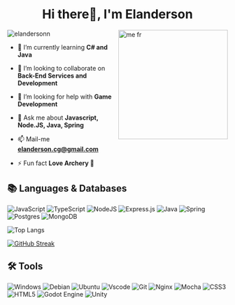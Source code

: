 <h1 align="center">Hi there👋, I'm Elanderson</h1>
<img align='right' alt='me fr' width='250'src='https://media.tenor.com/FbDFUYUROMMAAAAM/rampo-edogawa-ranpo-edogawa.gif'>
<p align="left"> <img src="https://komarev.com/ghpvc/?username=elandersonn&label=Profile%20views&color=770b0b&style=flat" alt="elandersonn" /> </p>

- 🌱 I’m currently learning **C# and Java**

- 👯 I’m looking to collaborate on **Back-End Services and Development**

- 🤝 I’m looking for help with **Game Development**

- 💬 Ask me about **Javascript, Node.JS, Java, Spring**

- 📫 Mail-me **elanderson.cg@gmail.com**

- ⚡ Fun fact **Love Archery 🎯**

## 📚 Languages & Databases
![JavaScript](https://img.shields.io/badge/JavaScript-F7DF1E?style=for-the-badge&logo=javascript&logoColor=black&textColor=FFF)
![TypeScript](https://img.shields.io/badge/typescript-%23007ACC.svg?style=for-the-badge&logo=typescript&logoColor=white)
![NodeJS](https://img.shields.io/badge/node.js-6DA55F?style=for-the-badge&logo=node.js&logoColor=white)
![Express.js](https://img.shields.io/badge/express.js-%23404d59.svg?style=for-the-badge&logo=express&logoColor=%2361DAFB)
![Java](https://img.shields.io/badge/Java-red?style=for-the-badge&logo=openjdk&logoColor=white) 
![Spring](https://img.shields.io/badge/spring-%236DB33F.svg?style=for-the-badge&logo=spring&logoColor=white)
![Postgres](https://img.shields.io/badge/postgres-%23316192.svg?style=for-the-badge&logo=postgresql&logoColor=white)
![MongoDB](https://img.shields.io/badge/MongoDB-%234ea94b.svg?style=for-the-badge&logo=mongodb&logoColor=white)

![Top Langs](https://github-readme-stats-git-masterrstaa-rickstaa.vercel.app/api/top-langs/?username=elandersonn&theme=transparent&layout=compact&text_color=FFF&title_color=A255FFEF&border_color=42137FEF&bg_color=08020FA2)

[![GitHub Streak](https://github-readme-streak-stats.herokuapp.com?user=elandersonn&theme=whatsapp-dark2&border_radius=5&date_format=M%20j%5B%2C%20Y%5D&sideNums=A255FFEF&currStreakNum=A255FFEF&border=42137FEF&stroke=42137FEF&background=08020FA2)](https://git.io/streak-stats)
## 🛠️ Tools

![Windows](https://img.shields.io/badge/Windows-000?style=for-the-badge&logo=windows&logoColor=2CA5E0)
![Debian](https://img.shields.io/badge/Debian-D70A53?style=for-the-badge&logo=debian&logoColor=white)
![Ubuntu](https://img.shields.io/badge/Ubuntu-E95420?style=for-the-badge&logo=ubuntu&logoColor=white)
![Vscode](https://img.shields.io/badge/Vscode-007ACC?style=for-the-badge&logo=visual-studio-code&logoColor=white) 
![Git](https://img.shields.io/badge/GIT-E44C30?style=for-the-badge&logo=git&logoColor=white)
![Nginx](https://img.shields.io/badge/nginx-%23009639.svg?style=for-the-badge&logo=nginx&logoColor=white)
![Mocha](https://img.shields.io/badge/-mocha-%238D6748?style=for-the-badge&logo=mocha&logoColor=white)
![CSS3](https://img.shields.io/badge/CSS3-1572B6?style=for-the-badge&logo=css3&logoColor=white) 
![HTML5](https://img.shields.io/badge/HTML5-E34F26?style=for-the-badge&logo=html5&logoColor=white) 
![Godot Engine](https://img.shields.io/badge/GODOT-%23FFFFFF.svg?style=for-the-badge&logo=godot-engine)
![Unity](https://img.shields.io/badge/unity-%23000000.svg?style=for-the-badge&logo=unity&logoColor=white)